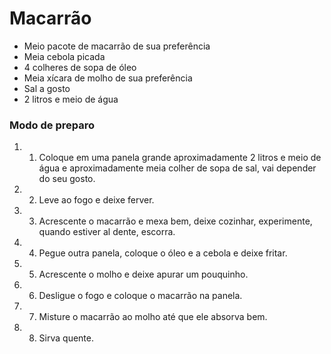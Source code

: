 # Macarrão

- Meio pacote de macarrão de sua preferência
- Meia cebola picada
- 4 colheres de sopa de óleo
- Meia xícara de molho de sua preferência
- Sal a gosto
- 2 litros e meio de água

### Modo de preparo

1. 1. Coloque em uma panela grande aproximadamente 2 litros e meio de água e aproximadamente meia colher de sopa de sal, vai depender do seu gosto.
2. 2. Leve ao fogo e deixe ferver.
3. 3. Acrescente o macarrão e mexa bem, deixe cozinhar, experimente, quando estiver al dente, escorra.
4. 4. Pegue outra panela, coloque o óleo e a cebola e deixe fritar.
5. 5. Acrescente o molho e deixe apurar um pouquinho.
6. 6. Desligue o fogo e coloque o macarrão na panela.
7. 7. Misture o macarrão ao molho até que ele absorva bem.
8. 8. Sirva quente.